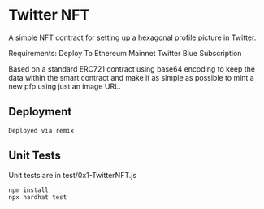# Twitter NFT

A simple NFT contract for setting up a hexagonal profile picture in Twitter.

Requirements:
Deploy To Ethereum Mainnet
Twitter Blue Subscription

Based on a standard ERC721 contract using base64 encoding to keep the data within the smart contract and make it as simple as possible to mint a new pfp using just an image URL.

## Deployment

```shell
Deployed via remix
```

## Unit Tests

Unit tests are in test/0x1-TwitterNFT.js

```shell
npm install
npx hardhat test
```